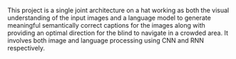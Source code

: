 This project is a single joint architecture on a hat working as both the visual understanding of the input images and a language model to generate meaningful semantically correct captions for the images along with providing an optimal direction for the blind to navigate in a crowded area. 
It involves both image and language processing using CNN and RNN respectively.
